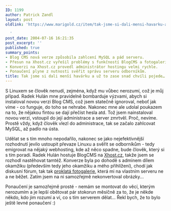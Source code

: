 ```yaml
---
ID: 1199
author: Patrick Zandl
layout: post
oldlink: 'https://www.marigold.cz/item/tak-jsme-si-dali-mensi-havarku-a-uz-to-zase-snad-chvili-pojede

  '
post_date: 2004-07-16 16:21:35
post_excerpt: ''
published: true
summary_points:
- Blog CMS nová verze způsobila zahlcení MySQL a pád serveru.
- Přesun na Xhost.cz vyřešil problémy s funkčností BlogCMS a fotogalerie.
- Konverzi na Xhost.cz provedl administrátor hostingu velmi rychle.
- Ponaučení plyne z nutnosti svěřit správu serveru odborníkům.
title: Tak jsme si dali menší havárku a už to zase snad chvíli pojede…
---
```


<p>
S Linuxem se člověk nenudí, zejména, když mu vůbec nerozumí, což je můj případ. Radek Hulán mne pravidelně bombarduje výzvami, abych si instaloval novou verzi Blog CMS, což jsem statečně ignoroval, neboť jak víme - co funguje, do toho se nehrabe. Nakonec mne ale udolal poukazem na to, že nějakou fintou se dají přečíst hesla atd. Tož jsem nainstaloval novou verzi, vstoupil do její administrace a server zmrtvěl. Proč, nevíme. Prostě vždy, když člověk vlezl do administrace, tak se začalo zahlcovat MySQL, až padlo na ústa. </p>

<p>
Udělat se s tím mnoho nepodařilo, nakonec se jako nejefektivnější rozhodnutí jevilo ustoupit převaze Linuxu a svěřit se odborníkům - tedy emigrovat na nějaký webhosting, kde až něco spadne, bude člověk, který si s tím poradí. Radek Hulán hostuje BlogCMS na <a href="http://www.Xhost.cz">Xhost.cz</a>, takže jsem se rozhodl nastěhovat tamtéž. Konverze byla po dohodě s adminem dílem okamžiku (především tedy jeho okamžiku a mého přihlížení), chodí jak diskusní fórum, tak tak <a href="/foto/">proklatá fotogalerie</a>, která mi na vlastním serveru ne a ne běžet. Zatím jsem na ni samozřejmě nekonvertoval obrázky... </p>

<p>
Ponaučení je samozřejmě prosté - nemám se montovat do věcí, kterým nerozumím a je lepší obětovat pár stokorun měsíčně za to, že je někde někdo, kdo jim rozumí a ví, co s tím serverem dělat... Řekl bych, že to bylo ještě levné ponaučení :)
</p>